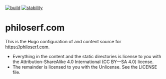 [![build](https://github.com/philoserf/philoserf.com/actions/workflows/gh-pages.yml/badge.svg)](https://github.com/philoserf/philoserf.com/actions/workflows/build.yml)
[![stability](https://masterminds.github.io/stability/active.svg)](https://masterminds.github.io/stability/)

# philoserf.com

This is the Hugo configuration of and content source for <https://philoserf.com>.

- Everything in the content and the static directories is license to you with the Attribution-ShareAlike 4.0 International (CC BY—SA 4.0) license.
- The remainder is licensed to you with the Unlicense. See the LICENSE file.
